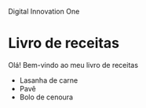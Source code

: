 Digital Innovation One
# Livro de receitas
Olá! Bem-vindo ao meu livro de receitas
 - Lasanha de carne
 - Pavê
 - Bolo de cenoura

